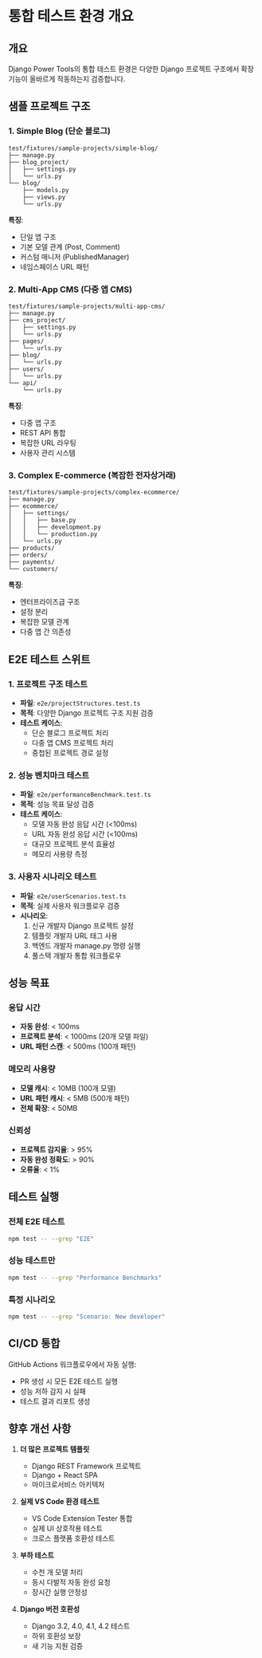 # 통합 테스트 환경 개요

## 개요

Django Power Tools의 통합 테스트 환경은 다양한 Django 프로젝트 구조에서 확장 기능이 올바르게 작동하는지 검증합니다.

## 샘플 프로젝트 구조

### 1. Simple Blog (단순 블로그)
```
test/fixtures/sample-projects/simple-blog/
├── manage.py
├── blog_project/
│   ├── settings.py
│   └── urls.py
└── blog/
    ├── models.py
    ├── views.py
    └── urls.py
```

**특징**:
- 단일 앱 구조
- 기본 모델 관계 (Post, Comment)
- 커스텀 매니저 (PublishedManager)
- 네임스페이스 URL 패턴

### 2. Multi-App CMS (다중 앱 CMS)
```
test/fixtures/sample-projects/multi-app-cms/
├── manage.py
├── cms_project/
│   ├── settings.py
│   └── urls.py
├── pages/
│   └── urls.py
├── blog/
│   └── urls.py
├── users/
│   └── urls.py
└── api/
    └── urls.py
```

**특징**:
- 다중 앱 구조
- REST API 통합
- 복잡한 URL 라우팅
- 사용자 관리 시스템

### 3. Complex E-commerce (복잡한 전자상거래)
```
test/fixtures/sample-projects/complex-ecommerce/
├── manage.py
├── ecommerce/
│   ├── settings/
│   │   ├── base.py
│   │   ├── development.py
│   │   └── production.py
│   └── urls.py
├── products/
├── orders/
├── payments/
└── customers/
```

**특징**:
- 엔터프라이즈급 구조
- 설정 분리
- 복잡한 모델 관계
- 다중 앱 간 의존성

## E2E 테스트 스위트

### 1. 프로젝트 구조 테스트
- **파일**: `e2e/projectStructures.test.ts`
- **목적**: 다양한 Django 프로젝트 구조 지원 검증
- **테스트 케이스**:
  - 단순 블로그 프로젝트 처리
  - 다중 앱 CMS 프로젝트 처리
  - 중첩된 프로젝트 경로 설정

### 2. 성능 벤치마크 테스트
- **파일**: `e2e/performanceBenchmark.test.ts`
- **목적**: 성능 목표 달성 검증
- **테스트 케이스**:
  - 모델 자동 완성 응답 시간 (<100ms)
  - URL 자동 완성 응답 시간 (<100ms)
  - 대규모 프로젝트 분석 효율성
  - 메모리 사용량 측정

### 3. 사용자 시나리오 테스트
- **파일**: `e2e/userScenarios.test.ts`
- **목적**: 실제 사용자 워크플로우 검증
- **시나리오**:
  1. 신규 개발자 Django 프로젝트 설정
  2. 템플릿 개발자 URL 태그 사용
  3. 백엔드 개발자 manage.py 명령 실행
  4. 풀스택 개발자 통합 워크플로우

## 성능 목표

### 응답 시간
- **자동 완성**: < 100ms
- **프로젝트 분석**: < 1000ms (20개 모델 파일)
- **URL 패턴 스캔**: < 500ms (100개 패턴)

### 메모리 사용량
- **모델 캐시**: < 10MB (100개 모델)
- **URL 패턴 캐시**: < 5MB (500개 패턴)
- **전체 확장**: < 50MB

### 신뢰성
- **프로젝트 감지율**: > 95%
- **자동 완성 정확도**: > 90%
- **오류율**: < 1%

## 테스트 실행

### 전체 E2E 테스트
```bash
npm test -- --grep "E2E"
```

### 성능 테스트만
```bash
npm test -- --grep "Performance Benchmarks"
```

### 특정 시나리오
```bash
npm test -- --grep "Scenario: New developer"
```

## CI/CD 통합

GitHub Actions 워크플로우에서 자동 실행:
- PR 생성 시 모든 E2E 테스트 실행
- 성능 저하 감지 시 실패
- 테스트 결과 리포트 생성

## 향후 개선 사항

1. **더 많은 프로젝트 템플릿**
   - Django REST Framework 프로젝트
   - Django + React SPA
   - 마이크로서비스 아키텍처

2. **실제 VS Code 환경 테스트**
   - VS Code Extension Tester 통합
   - 실제 UI 상호작용 테스트
   - 크로스 플랫폼 호환성 테스트

3. **부하 테스트**
   - 수천 개 모델 처리
   - 동시 다발적 자동 완성 요청
   - 장시간 실행 안정성

4. **Django 버전 호환성**
   - Django 3.2, 4.0, 4.1, 4.2 테스트
   - 하위 호환성 보장
   - 새 기능 지원 검증